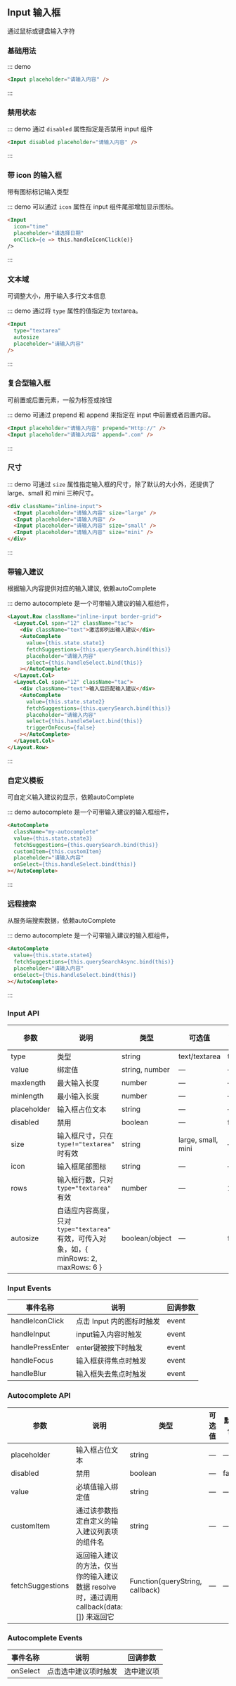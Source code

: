 ## Input 输入框

通过鼠标或键盘输入字符

### 基础用法

::: demo
```html
<Input placeholder="请输入内容" />
```
:::


### 禁用状态

::: demo 通过 `disabled` 属性指定是否禁用 input 组件
```html
<Input disabled placeholder="请输入内容" />
```
:::

### 带 icon 的输入框

带有图标标记输入类型

::: demo 可以通过 `icon` 属性在 input 组件尾部增加显示图标。
```html
<Input
  icon="time"
  placeholder="请选择日期"
  onClick={e => this.handleIconClick(e)}
/>
```
:::

### 文本域

可调整大小，用于输入多行文本信息

::: demo 通过将 `type` 属性的值指定为 textarea。
```html
<Input
  type="textarea"
  autosize
  placeholder="请输入内容"
/>
```
:::

### 复合型输入框

可前置或后置元素，一般为标签或按钮

::: demo 可通过 prepend 和 append 来指定在 input 中前置或者后置内容。
```html
<Input placeholder="请输入内容" prepend="Http://" />
<Input placeholder="请输入内容" append=".com" />
```
:::

### 尺寸

::: demo 可通过 `size` 属性指定输入框的尺寸，除了默认的大小外，还提供了 large、small 和 mini 三种尺寸。
```html
<div className="inline-input">
  <Input placeholder="请输入内容" size="large" />
  <Input placeholder="请输入内容" />
  <Input placeholder="请输入内容" size="small" />
  <Input placeholder="请输入内容" size="mini" />
</div>
```
:::

### 带输入建议

根据输入内容提供对应的输入建议, 依赖autoComplete

::: demo autocomplete 是一个可带输入建议的输入框组件，
```html
<Layout.Row className="inline-input border-grid">
  <Layout.Col span="12" className="tac">
    <div className="text">激活即列出输入建议</div>
    <AutoComplete
      value={this.state.state1}
      fetchSuggestions={this.querySearch.bind(this)}
      placeholder="请输入内容"
      select={this.handleSelect.bind(this)}
    ></AutoComplete>
  </Layout.Col>
  <Layout.Col span="12" className="tac">
    <div className="text">输入后匹配输入建议</div>
    <AutoComplete
      value={this.state.state2}
      fetchSuggestions={this.querySearch.bind(this)}
      placeholder="请输入内容"
      select={this.handleSelect.bind(this)}
      triggerOnFocus={false}
    ></AutoComplete>
  </Layout.Col>
</Layout.Row>
```
:::

### 自定义模板

可自定义输入建议的显示，依赖autoComplete

::: demo autocomplete 是一个可带输入建议的输入框组件，
```html
<AutoComplete
  className="my-autocomplete"
  value={this.state.state3}
  fetchSuggestions={this.querySearch.bind(this)}
  customItem={this.customItem}
  placeholder="请输入内容"
  onSelect={this.handleSelect.bind(this)}
></AutoComplete>
```
:::

### 远程搜索

从服务端搜索数据，依赖autoComplete

::: demo autocomplete 是一个可带输入建议的输入框组件，
```html
<AutoComplete
  value={this.state.state4}
  fetchSuggestions={this.querySearchAsync.bind(this)}
  placeholder="请输入内容"
  onSelect={this.handleSelect.bind(this)}
></AutoComplete>
```
:::


### Input API

| 参数          | 说明            | 类型            | 可选值                 | 默认值   |
|-------------  |---------------- |---------------- |---------------------- |-------- |
| type         | 类型   | string  | text/textarea | text |
| value         | 绑定值           | string, number  | — | — |
| maxlength     | 最大输入长度      | number          |  —  | — |
| minlength     | 最小输入长度      | number          | — | — |
| placeholder   | 输入框占位文本    | string          | — | — |
| disabled      | 禁用            | boolean         | — | false   |
| size          | 输入框尺寸，只在 `type!="textarea"` 时有效      | string          | large, small, mini  | — |
| icon          | 输入框尾部图标    | string          | — | — |
| rows          | 输入框行数，只对 `type="textarea"` 有效  |  number | — |  2   |
| autosize      | 自适应内容高度，只对 `type="textarea"` 有效，可传入对象，如，{ minRows: 2, maxRows: 6 }  |  boolean/object | — |  false   |

### Input Events
| 事件名称 | 说明 | 回调参数 |
|---------|--------|---------|
| handleIconClick | 点击 Input 内的图标时触发 | event |
| handleInput | input输入内容时触发 | event |
| handlePressEnter | enter键被按下时触发 | event |
| handleFocus | 输入框获得焦点时触发 | event |
| handleBlur | 输入框失去焦点时触发 | event |

### Autocomplete API

| 参数          | 说明            | 类型            | 可选值                 | 默认值   |
|-------------  |---------------- |---------------- |---------------------- |-------- |
| placeholder   | 输入框占位文本   | string          | — | — |
| disabled      | 禁用            | boolean         | — | false   |
| value         | 必填值输入绑定值   | string  | — | — |
| customItem  | 通过该参数指定自定义的输入建议列表项的组件名 | string  | — | — |
| fetchSuggestions | 返回输入建议的方法，仅当你的输入建议数据 resolve 时，通过调用 callback(data:[]) 来返回它  | Function(queryString, callback)  | — | — |

### Autocomplete Events
| 事件名称 | 说明 | 回调参数 |
|---------|--------|---------|
| onSelect | 点击选中建议项时触发 | 选中建议项 |
